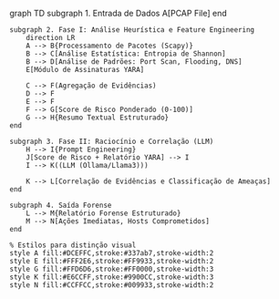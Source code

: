 graph TD
    subgraph 1. Entrada de Dados
        A[PCAP File]
    end

    subgraph 2. Fase I: Análise Heurística e Feature Engineering
        direction LR
        A --> B{Processamento de Pacotes (Scapy)}
        B --> C[Análise Estatística: Entropia de Shannon]
        B --> D[Análise de Padrões: Port Scan, Flooding, DNS]
        E[Módulo de Assinaturas YARA]

        C --> F(Agregação de Evidências)
        D --> F
        E --> F
        F --> G[Score de Risco Ponderado (0-100)]
        G --> H{Resumo Textual Estruturado}
    end

    subgraph 3. Fase II: Raciocínio e Correlação (LLM)
        H --> I{Prompt Engineering}
        J[Score de Risco + Relatório YARA] --> I
        I --> K((LLM (Ollama/Llama3)))

        K --> L[Correlação de Evidências e Classificação de Ameaças]
    end

    subgraph 4. Saída Forense
        L --> M{Relatório Forense Estruturado}
        M --> N[Ações Imediatas, Hosts Comprometidos]
    end

    % Estilos para distinção visual
    style A fill:#DCEFFC,stroke:#337ab7,stroke-width:2
    style E fill:#FFF2E6,stroke:#FF9933,stroke-width:2
    style G fill:#FFD6D6,stroke:#FF0000,stroke-width:3
    style K fill:#E6CCFF,stroke:#9900CC,stroke-width:3
    style N fill:#CCFFCC,stroke:#009933,stroke-width:2
